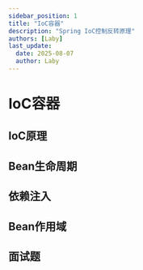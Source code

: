 ```yaml
---
sidebar_position: 1
title: "IoC容器"
description: "Spring IoC控制反转原理"
authors: [Laby]
last_update:
  date: 2025-08-07
  author: Laby
---
```


# IoC容器

## IoC原理

## Bean生命周期

## 依赖注入

## Bean作用域

## 面试题 